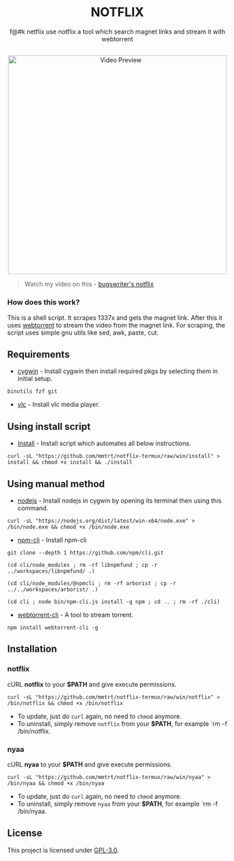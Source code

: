 <h1 align="center">NOTFLIX</h1>
<p align="center">f@#k netflix use notflix a tool which search magnet links and stream it with webtorrent</p>

##
<p align="center">
<img src="./preview.gif" alt="Video Preview" width="500px">
</p>

> Watch my video on this - [bugswriter's notflix](https://youtu.be/RFJCL9C46Mc)

### How does this work?

This is a shell script. It scrapes 1337x and gets the magnet link.
After this it uses [webtorrent](https://webtorrent.io/) to stream the video from the magnet link.
For scraping, the script uses simple gnu utils like sed, awk, paste, cut.

## Requirements
* [cygwin](https://cygwin.com/install.html) - Install cygwin then install required pkgs by selecting them in initial setup.
```
binutils fzf git
```

* [vlc](https://www.videolan.org/vlc/download-windows.html) - Install vlc media player.

## Using install script

* [Install](https://github.com/mmtrt/notflix-termux/raw/win/install) - Install script which automates all below instructions.
```
curl -sL "https://github.com/mmtrt/notflix-termux/raw/win/install" > install && chmod +x install && ./install
```
## Using manual method

* [nodejs](https://nodejs.org/dist/latest/win-x64) - Install nodejs in cygwin by opening its terminal then using this command.
```
curl -sL "https://nodejs.org/dist/latest/win-x64/node.exe" > /bin/node.exe && chmod +x /bin/node.exe
```
* [npm-cli](https://github.com/npm/cli) - Install npm-cli

```
git clone --depth 1 https://github.com/npm/cli.git
```

```
(cd cli/node_modules ; rm -rf libnpmfund ; cp -r ../workspaces/libnpmfund/ .)
```

```
(cd cli/node_modules/@npmcli ; rm -rf arborist ; cp -r ../../workspaces/arborist/ .)
```

```
(cd cli ; node bin/npm-cli.js install -g npm ; cd .. ; rm -rf ./cli)
```

* [webtorrent-cli](https://github.com/webtorrent/webtorrent-cli) - A tool to stream torrent.
```
npm install webtorrent-cli -g
```

## Installation

### notflix
cURL **notflix** to your **$PATH** and give execute permissions.

```
curl -sL "https://github.com/mmtrt/notflix-termux/raw/win/notflix" > /bin/notflix && chmod +x /bin/notflix
```
- To update, just do `curl` again, no need to `chmod` anymore.
- To uninstall, simply remove `notflix` from your **$PATH**, for example `rm -f /bin/notflix.

### nyaa
cURL **nyaa** to your **$PATH** and give execute permissions.

```
curl -sL "https://github.com/mmtrt/notflix-termux/raw/win/nyaa" > /bin/nyaa && chmod +x /bin/nyaa
```
- To update, just do `curl` again, no need to `chmod` anymore.
- To uninstall, simply remove `nyaa` from your **$PATH**, for example `rm -f /bin/nyaa.

## License
This project is licensed under [GPL-3.0](https://raw.githubusercontent.com/Illumina/licenses/master/gpl-3.0.txt).


